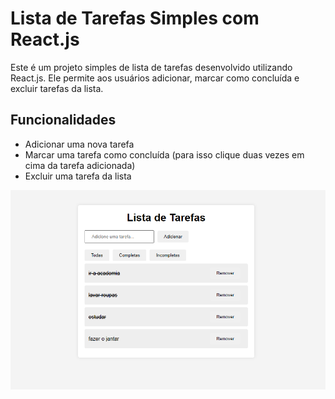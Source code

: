 # Lista de Tarefas Simples com React.js

Este é um projeto simples de lista de tarefas desenvolvido utilizando React.js. Ele permite aos usuários adicionar, marcar como concluída e excluir tarefas da lista.

## Funcionalidades

- Adicionar uma nova tarefa
- Marcar uma tarefa como concluída (para isso clique duas vezes em cima da tarefa adicionada)
- Excluir uma tarefa da lista

![Captura de Tela](print.png)


